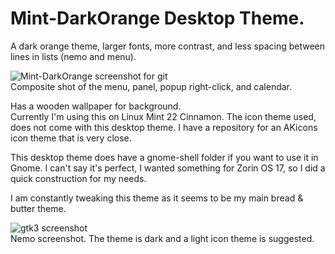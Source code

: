 # Mint-DarkOrange Desktop Theme.
A dark orange theme, larger fonts, more contrast, and less spacing between lines in lists (nemo and menu).

![Mint-DarkOrange screenshot for git](https://github.com/user-attachments/assets/936a0ab3-9852-412e-ac54-c1f40a712870)
<br>
Composite shot of the menu, panel, popup right-click, and calendar.<br>

Has a wooden wallpaper for background.  
Currently I'm using this on Linux Mint 22 Cinnamon. 
The icon theme used, does not come with this desktop theme. I have a repository for an AKicons icon theme that is very close.

This desktop theme does have a gnome-shell folder if you want to use it in Gnome.  I can't say it's perfect, I wanted something for Zorin OS 17, so I did a quick construction for my needs.

I am constantly tweaking this theme as it seems to be my main bread & butter theme.

![gtk3 screenshot](https://github.com/user-attachments/assets/00c68ccf-49b1-409d-a7c2-42141b56f1bf)
<br>Nemo screenshot.  The theme is dark and a light icon theme is suggested.
